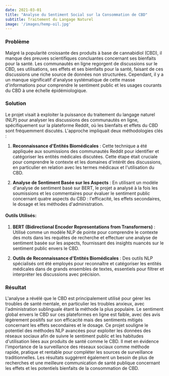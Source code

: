 ```yaml
---
date: 2021-03-01 
title: "Analyse du Sentiment Social sur la Consommation de CBD"
subtitle: Traitement du Langage Naturel
image: '/images/hemp-oil.jpg'
---
```


### Problème
Malgré la popularité croissante des produits à base de cannabidiol (CBD), il manque des preuves scientifiques concluantes concernant ses bienfaits pour la santé. Les communautés en ligne regorgent de discussions sur le CBD, ses utilisations, ses effets et ses bienfaits pour la santé, faisant de ces discussions une riche source de données non structurées. Cependant, il y a un manque significatif d'analyse systématique de cette masse d'informations pour comprendre le sentiment public et les usages courants du CBD à une échelle épidémiologique.

### Solution
Le projet visait à exploiter la puissance du traitement du langage naturel (NLP) pour analyser les discussions des communautés en ligne, spécifiquement sur la plateforme Reddit, où les bienfaits et effets du CBD sont fréquemment discutés. L'approche impliquait deux méthodologies clés :

1. **Reconnaissance d'Entités Biomédicales** : Cette technique a été appliquée aux soumissions des communautés Reddit pour identifier et catégoriser les entités médicales discutées. Cette étape était cruciale pour comprendre le contexte et les domaines d'intérêt des discussions, en particulier en relation avec les termes médicaux et l'utilisation du CBD.

2. **Analyse de Sentiment Basée sur les Aspects** : En utilisant un modèle d'analyse de sentiment basé sur BERT, le projet a analysé à la fois les soumissions et les commentaires pour évaluer le sentiment public concernant quatre aspects du CBD : l'efficacité, les effets secondaires, le dosage et les méthodes d'administration.

#### Outils Utilisés:
1. **BERT (Bidirectional Encoder Representations from Transformers)** : Utilisé comme un modèle NLP de pointe pour comprendre le contexte des mots dans les requêtes de recherche et effectuer une analyse de sentiment basée sur les aspects, fournissant des insights nuancés sur le sentiment public envers le CBD.

2. **Outils de Reconnaissance d'Entités Biomédicales** : Des outils NLP spécialisés ont été employés pour reconnaître et catégoriser les entités médicales dans de grands ensembles de textes, essentiels pour filtrer et interpréter les discussions avec précision.

### Résultat
L'analyse a révélé que le CBD est principalement utilisé pour gérer les troubles de santé mentale, en particulier les troubles anxieux, avec l'administration sublinguale étant la méthode la plus populaire. Le sentiment global envers le CBD sur ces plateformes en ligne est faible, avec des avis légèrement positifs sur son efficacité mais des sentiments mitigés concernant les effets secondaires et le dosage. Ce projet souligne le potentiel des méthodes NLP avancées pour exploiter les données des réseaux sociaux afin de suivre le sentiment public et les habitudes d'utilisation liées aux produits de santé comme le CBD. Il met en évidence l'importance de la surveillance des réseaux sociaux comme méthode rapide, pratique et rentable pour compléter les sources de surveillance traditionnelles. Les résultats suggèrent également un besoin de plus de recherches et une meilleure communication de santé publique concernant les effets et les potentiels bienfaits de la consommation de CBD.